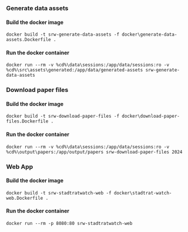 
### Generate data assets

#### Build the docker image
```shell
docker build -t srw-generate-data-assets -f docker\generate-data-assets.Dockerfile .
```

#### Run the docker container
```shell
docker run --rm -v %cd%\data\sessions:/app/data/sessions:ro -v %cd%\src\assets\generated:/app/data/generated-assets srw-generate-data-assets
```


### Download paper files

#### Build the docker image
```shell
docker build -t srw-download-paper-files -f docker\download-paper-files.Dockerfile .
```

#### Run the docker container
```shell
docker run --rm -v %cd%\data\sessions:/app/data/sessions:ro -v %cd%\output\papers:/app/output/papers srw-download-paper-files 2024
```


### Web App

#### Build the docker image
```shell
docker build -t srw-stadtratwatch-web -f docker\stadtrat-watch-web.Dockerfile .
```

#### Run the docker container
```shell
docker run --rm -p 8080:80 srw-stadtratwatch-web
```
